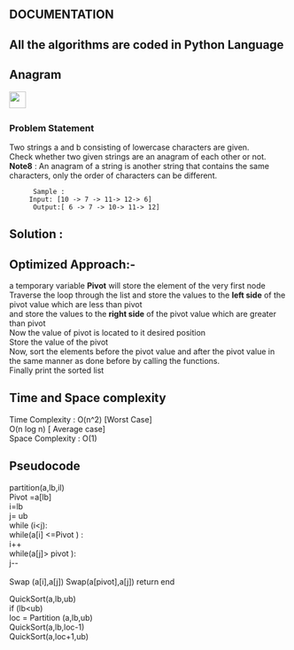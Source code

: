  ## DOCUMENTATION

 ## All the algorithms are coded in Python Language
## Anagram  
<img src="https://img.shields.io/badge/-Nagarro-green" height="30">&nbsp;&nbsp;


### Problem Statement

  Two strings a and b consisting of lowercase characters are given.<br>
  Check whether two given strings are an anagram of each other or not. <br>
  **Note8** : An anagram of a string is another string that contains the same characters, only the order of characters can be different. <br>

          Sample :
         Input: [10 -> 7 -> 11-> 12-> 6]   
          Output:[ 6 -> 7 -> 10-> 11-> 12]  
     
  ## Solution : <br>
  ## Optimized Approach:- <br>
  a temporary variable **Pivot** will store the element of the very first node  <br>
  Traverse the loop through the list and store the values to the **left side**  of the pivot value which are less than pivot <br>
  and store the values to the **right side** of the pivot value which are greater than pivot   <br>
  Now the value of pivot is located to it desired position  <br>
  Store the value of the pivot  <br>
  Now, sort the elements before the pivot value  and after the pivot value in the same manner as done before by calling the functions. <br>
  Finally print the sorted list  
  
    
  ## Time and Space complexity  <br>
  Time Complexity : O(n^2) [Worst Case]<br>
                    O(n log n) [ Average case]<br>
  Space Complexity : O(1) <br>
  ##  Pseudocode <br>
  
partition(a,lb,il)<br>
           Pivot =a[lb] <br>
           i=lb <br>
           j= ub <br>
           while (i<j): <br>
             while(a[i] <=Pivot ) : <br>
                i++ <br>
             while(a[j]> pivot  ):<br>
                 j--   <br>  <br>
             Swap (a[i],a[j])
            Swap(a[pivot],a[j])
            return end 
            
   QuickSort(a,lb,ub)<br>
            if (lb<ub)<br>
             loc = Partition (a,lb,ub)<br>
          QuickSort(a,lb,loc-1)<br>
          QuickSort(a,loc+1,ub)<br>

